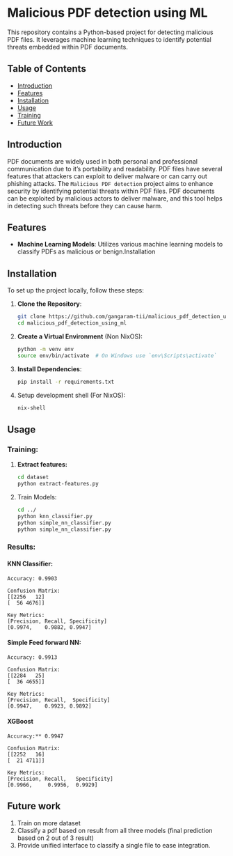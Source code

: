 # Malicious PDF detection using ML

This repository contains a Python-based project for detecting malicious PDF files. It leverages machine learning techniques to identify potential threats embedded within PDF documents.

## Table of Contents

- [Introduction](#introduction)
- [Features](#features)
- [Installation](#installation)
- [Usage](#usage)
- [Training](#training)
- [Future Work](#future_work)

## Introduction

PDF documents are widely used in both personal and professional communication due to it’s portability and readability. PDF files have several features that attackers can exploit to deliver malware or can carry out phishing attacks. The `Malicious PDF detection` project aims to enhance security by identifying potential threats within PDF files. PDF documents can be exploited by malicious actors to deliver malware, and this tool helps in detecting such threats before they can cause harm.

## Features

- **Machine Learning Models**: Utilizes various machine learning models to classify PDFs as malicious or benign.Installation

## Installation

To set up the project locally, follow these steps:

1. **Clone the Repository**:

   ```bash
   git clone https://github.com/gangaram-tii/malicious_pdf_detection_using_ml.git
   cd malicious_pdf_detection_using_ml
   ```
2. **Create a Virtual Environment**  (Non NixOS):

   ```bash
   python -m venv env
   source env/bin/activate  # On Windows use `env\Scripts\activate`
   ```
3. **Install Dependencies**:

   ```bash
   pip install -r requirements.txt
   ```
4. Setup development shell (For NixOS):

   ```bash
   nix-shell
   ```

## Usage

### Training:

1. **Extract features:**

   ```bash
   cd dataset
   python extract-features.py
   ```
2. Train Models:

   ```bash
   cd ../
   python knn_classifier.py
   python simple_nn_classifier.py
   python simple_nn_classifier.py
   ```

### Results:

#### **KNN Classifier:**

    Accuracy: 0.9903

    Confusion Matrix:
    [[2256   12]
    [  56 4676]]

    Key Metrics:
    [Precision, Recall, Specificity]
    [0.9974,    0.9882, 0.9947]



#### **Simple Feed forward NN:**

    Accuracy: 0.9913

    Confusion Matrix:
    [[2284   25]
    [  36 4655]]

    Key Metrics:
    [Precision, Recall,  Specificity]
    [0.9947,    0.9923, 0.9892]


#### XGBoost

    Accuracy:** 0.9947

    Confusion Matrix:
    [[2252   16]
    [  21 4711]]

    Key Metrics:
    [Precision, Recall,   Specificity]
    [0.9966,     0.9956,  0.9929]


## Future work

1. Train on more dataset
2. Classify a pdf based on result from all three models (final prediction based on 2 out of 3 result)
3. Provide unified interface to classify a single file to ease integration.
